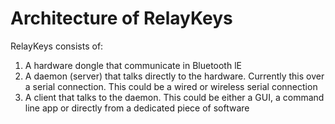 Architecture of RelayKeys
===========================

RelayKeys consists of:
1. A hardware dongle that communicate in Bluetooth lE
2. A daemon (server) that talks directly to the hardware. Currently this over a serial connection. This could be a wired or wireless serial connection
3. A client that talks to the daemon. This could be either a GUI, a command line app or directly from a dedicated piece of software 


